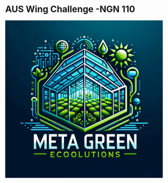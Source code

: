 # AUS Wing Challenge -NGN 110 
![](https://github.com/Shadow-Rhodium/MetaGreen/blob/main/WhatsApp%20Image%202023-12-04%20at%205.00.27%20PM.jpeg?raw=true)

